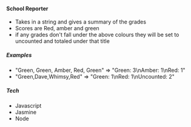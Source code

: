 #### School Reporter
- Takes in a string and gives a summary of the grades
- Scores are Red, amber and green
- if any grades don't fall under the above colours they will be set to uncounted and totaled under that title

##### Examples
- "Green, Green, Amber, Red, Green" => "Green: 3\nAmber: 1\nRed: 1"
- "Green,Dave,Whimsy,Red" => "Green: 1\nRed: 1\nUncounted: 2"

##### Tech
- Javascript
- Jasmine
- Node 
